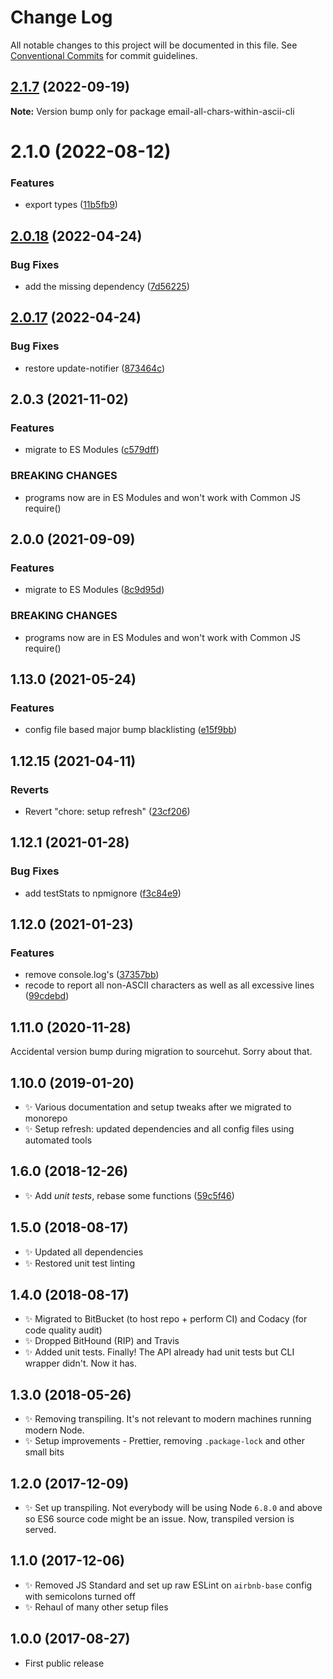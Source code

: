 # Change Log

All notable changes to this project will be documented in this file.
See [Conventional Commits](https://conventionalcommits.org) for commit guidelines.

## [2.1.7](https://github.com/codsen/codsen/compare/email-all-chars-within-ascii-cli@2.1.6...email-all-chars-within-ascii-cli@2.1.7) (2022-09-19)

**Note:** Version bump only for package email-all-chars-within-ascii-cli





# 2.1.0 (2022-08-12)

### Features

- export types ([11b5fb9](https://github.com/codsen/codsen/commit/11b5fb936ce20e0a77c3a09806773e1cd7695c50))

## [2.0.18](https://github.com/codsen/codsen/compare/email-all-chars-within-ascii-cli@2.0.17...email-all-chars-within-ascii-cli@2.0.18) (2022-04-24)

### Bug Fixes

- add the missing dependency ([7d56225](https://github.com/codsen/codsen/commit/7d56225e329f6cd9d37c375e3540ae5c16ab99eb))

## [2.0.17](https://github.com/codsen/codsen/compare/email-all-chars-within-ascii-cli@2.0.16...email-all-chars-within-ascii-cli@2.0.17) (2022-04-24)

### Bug Fixes

- restore update-notifier ([873464c](https://github.com/codsen/codsen/commit/873464ccf4ccf6dd1630622d8ce3624a45ffa9eb))

## 2.0.3 (2021-11-02)

### Features

- migrate to ES Modules ([c579dff](https://github.com/codsen/codsen/commit/c579dff3b23205e383035ca10ddcec671e35d0fe))

### BREAKING CHANGES

- programs now are in ES Modules and won't work with Common JS require()

## 2.0.0 (2021-09-09)

### Features

- migrate to ES Modules ([8c9d95d](https://github.com/codsen/codsen/commit/8c9d95d5dea0b769c2f070397141918a4893d575))

### BREAKING CHANGES

- programs now are in ES Modules and won't work with Common JS require()

## 1.13.0 (2021-05-24)

### Features

- config file based major bump blacklisting ([e15f9bb](https://github.com/codsen/codsen/commit/e15f9bba1c4fd5f847ac28b3f38fa6ee633f5dca))

## 1.12.15 (2021-04-11)

### Reverts

- Revert "chore: setup refresh" ([23cf206](https://github.com/codsen/codsen/commit/23cf206970a087ff0fa04e61f94d919f59ab3881))

## 1.12.1 (2021-01-28)

### Bug Fixes

- add testStats to npmignore ([f3c84e9](https://github.com/codsen/codsen/commit/f3c84e95afc5514214312f913692d85b2e12eb29))

## 1.12.0 (2021-01-23)

### Features

- remove console.log's ([37357bb](https://github.com/codsen/codsen/commit/37357bb53f9542ffbe129d3bd2a7660044bd6619))
- recode to report all non-ASCII characters as well as all excessive lines ([99cdebd](https://github.com/codsen/codsen/commit/99cdebd22d4364a15f0d99d1c83aa9cc07645b2f))

## 1.11.0 (2020-11-28)

Accidental version bump during migration to sourcehut. Sorry about that.

## 1.10.0 (2019-01-20)

- ✨ Various documentation and setup tweaks after we migrated to monorepo
- ✨ Setup refresh: updated dependencies and all config files using automated tools

## 1.6.0 (2018-12-26)

- ✨ Add _unit tests_, rebase some functions ([59c5f46](https://gitlab.com/codsen/codsen/tree/master/packages/email-all-chars-within-ascii-cli/commits/59c5f46))

## 1.5.0 (2018-08-17)

- ✨ Updated all dependencies
- ✨ Restored unit test linting

## 1.4.0 (2018-08-17)

- ✨ Migrated to BitBucket (to host repo + perform CI) and Codacy (for code quality audit)
- ✨ Dropped BitHound (RIP) and Travis
- ✨ Added unit tests. Finally! The API already had unit tests but CLI wrapper didn't. Now it has.

## 1.3.0 (2018-05-26)

- ✨ Removing transpiling. It's not relevant to modern machines running modern Node.
- ✨ Setup improvements - Prettier, removing `.package-lock` and other small bits

## 1.2.0 (2017-12-09)

- ✨ Set up transpiling. Not everybody will be using Node `6.8.0` and above so ES6 source code might be an issue. Now, transpiled version is served.

## 1.1.0 (2017-12-06)

- ✨ Removed JS Standard and set up raw ESLint on `airbnb-base` config with semicolons turned off
- ✨ Rehaul of many other setup files

## 1.0.0 (2017-08-27)

- First public release
